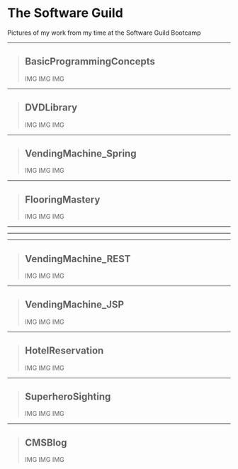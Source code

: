 # The Software Guild

Pictures of my work from my time at the Software Guild Bootcamp

- - - -
  
> BasicProgrammingConcepts
> ---------------
> IMG
> IMG
> IMG

- - - -
  
> DVDLibrary
> ---------------
> IMG
> IMG
> IMG

- - - -
  
> VendingMachine_Spring
> ---------------
> IMG
> IMG
> IMG

- - - -
  
> FlooringMastery
> ---------------
> IMG
> IMG
> IMG

- - - - 
- - - -
- - - -
  
> VendingMachine_REST
> ---------------
> IMG
> IMG
> IMG
- - - -
  
> VendingMachine_JSP
> ---------------
> IMG
> IMG
> IMG

- - - -
  
> HotelReservation
> ---------------
> IMG
> IMG
> IMG

- - - -
  
> SuperheroSighting
> ---------------
> IMG
> IMG
> IMG

- - - -
  
> CMSBlog
> ---------------
> IMG
> IMG
> IMG
